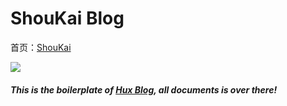 # ShouKai Blog

首页：[ShouKai](shoukai.github.io)

![](http://skblog.duiduiche.com/220fb97c5ae8bc036cfa72fec2b9cc7f.jpg)


##### This is the boilerplate of [Hux Blog](https://github.com/Huxpro/huxpro.github.io), all documents is over there!

